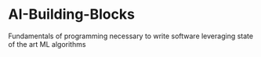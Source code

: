 # AI-Building-Blocks
Fundamentals of programming necessary to write software leveraging state of the art ML algorithms
